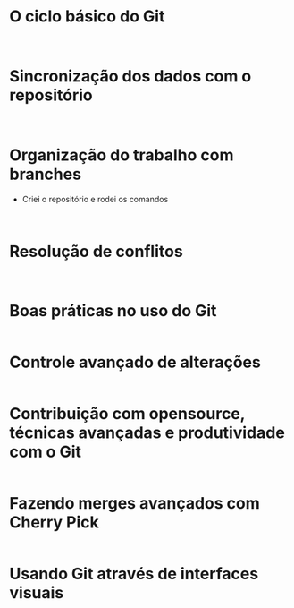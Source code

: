 # O ciclo básico do Git
``` bash
  
```

#  Sincronização dos dados com o repositório
``` bash
  
```
# Organização do trabalho com branches
- Criei o repositório e rodei os comandos

``` bash
  
```

# Resolução de conflitos
``` bash
 
```

# Boas práticas no uso do Git
``` bash

```

# Controle avançado de alterações
``` bash

```

# Contribuição com opensource, técnicas avançadas e produtividade com o Git
``` bash


```

# Fazendo merges avançados com Cherry Pick
``` bash


```

#  Usando Git através de interfaces visuais
``` bash


```



